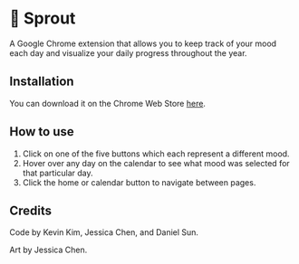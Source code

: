 # :seedling: Sprout 
A Google Chrome extension that allows you to keep track of your mood each day and visualize your daily progress throughout the year.

## Installation 
You can download it on the Chrome Web Store [here](https://chrome.google.com/webstore/category/extensions).

## How to use 
1. Click on one of the five buttons which each represent a different mood.
2. Hover over any day on the calendar to see what mood was selected for that particular day.
3. Click the home or calendar button to navigate between pages.

## Credits 
Code by Kevin Kim, Jessica Chen, and Daniel Sun.

Art by Jessica Chen.
